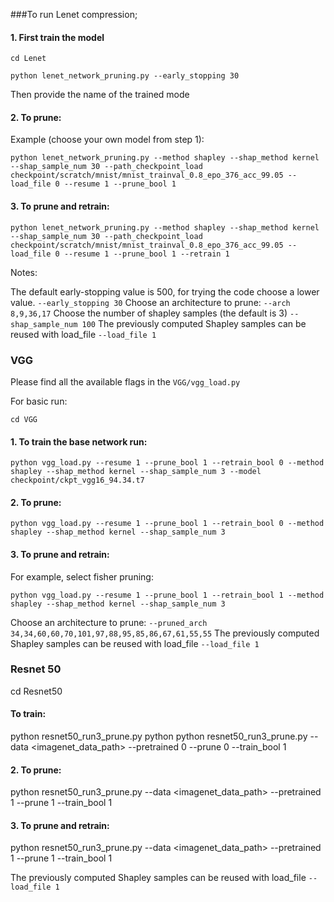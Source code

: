 ###To run Lenet compression;

#### 1. First train the model

``cd Lenet``

```
python lenet_network_pruning.py --early_stopping 30
```

Then provide the name of the trained mode

#### 2. To prune:

Example (choose your own model from step 1):
```
python lenet_network_pruning.py --method shapley --shap_method kernel --shap_sample_num 30 --path_checkpoint_load checkpoint/scratch/mnist/mnist_trainval_0.8_epo_376_acc_99.05 --load_file 0 --resume 1 --prune_bool 1
```

#### 3. To prune and retrain:
```
python lenet_network_pruning.py --method shapley --shap_method kernel --shap_sample_num 30 --path_checkpoint_load checkpoint/scratch/mnist/mnist_trainval_0.8_epo_376_acc_99.05 --load_file 0 --resume 1 --prune_bool 1 --retrain 1
```


Notes:

The default early-stopping value is 500, for trying the code choose a lower value.
`--early_stopping 30`
Choose an architecture to prune:
`--arch 8,9,36,17`
Choose the number of shapley samples (the default is 3)
`--shap_sample_num 100`
The previously computed Shapley samples can be reused with load_file
`--load_file 1`





### VGG

Please find all the available flags in the `VGG/vgg_load.py`

For basic run:

``cd VGG``

#### 1. To train the base network run:

```
python vgg_load.py --resume 1 --prune_bool 1 --retrain_bool 0 --method shapley --shap_method kernel --shap_sample_num 3 --model checkpoint/ckpt_vgg16_94.34.t7
```

#### 2. To prune:

``python vgg_load.py --resume 1 --prune_bool 1 --retrain_bool 0 --method shapley --shap_method kernel --shap_sample_num 3``

#### 3. To prune and retrain:

For example, select fisher pruning:

``python vgg_load.py --resume 1 --prune_bool 1 --retrain_bool 1 --method shapley --shap_method kernel --shap_sample_num 3``

Choose an architecture to prune:
`--pruned_arch 34,34,60,60,70,101,97,88,95,85,86,67,61,55,55`
The previously computed Shapley samples can be reused with load_file
`--load_file 1`


### Resnet 50

cd Resnet50

#### To train:

python resnet50_run3_prune.py python python resnet50_run3_prune.py --data <imagenet_data_path> --pretrained 0 --prune 0 --train_bool 1

#### 2. To prune:

python resnet50_run3_prune.py --data <imagenet_data_path> --pretrained 1 --prune 1 --train_bool 1 

#### 3. To prune and retrain:

python resnet50_run3_prune.py --data <imagenet_data_path> --pretrained 1 --prune 1 --train_bool 1 


The previously computed Shapley samples can be reused with load_file
`--load_file 1`

